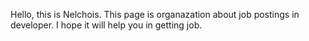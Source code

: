 Hello, this is Nelchois.
This page is organazation about job postings in developer.
I hope it will help you in getting job.